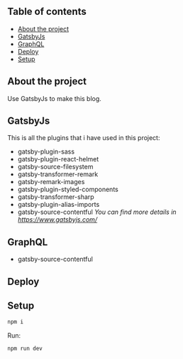 ## Table of contents

- [About the project](#about-the-project)
- [GatsbyJs](#gatsbyjs)
- [GraphQL](#graphql)
- [Deploy](#deploy)
- [Setup](#setup)

## About the project

Use GatsbyJs to make this blog.

## GatsbyJs

This is all the plugins that i have used in this project:

- gatsby-plugin-sass
- gatsby-plugin-react-helmet
- gatsby-source-filesystem
- gatsby-transformer-remark
- gatsby-remark-images
- gatsby-plugin-styled-components
- gatsby-transformer-sharp
- gatsby-plugin-alias-imports
- gatsby-source-contentful
  _You can find more details in https://www.gatsbyjs.com/_

## GraphQL

- gatsby-source-contentful

## Deploy

## Setup

```sh
npm i
```

Run:

```sh
npm run dev
```
